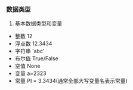### 数据类型
1. 基本数据类型和变量
- 整数 12
- 浮点数 12.3434
- 字符串 'abc'
- 布尔值 True/False
- 空值 None 
- 变量 a=2323
- 常量 PI = 3.3434(通常全部大写变量名表示常量)
